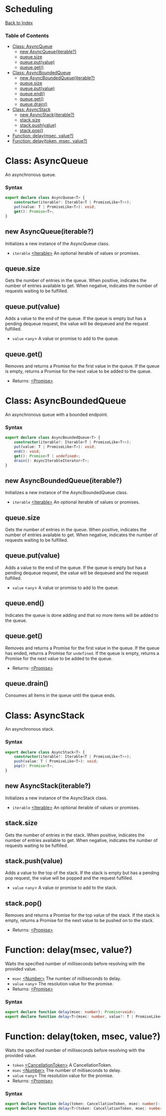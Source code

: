 <!--
Copyright (c) Microsoft Corporation.
Licensed under the Apache License, Version 2.0.

See LICENSE file in the project root for details.
-->

# Scheduling
[Back to Index](index.md)

### Table of Contents
* [Class: AsyncQueue](#class-asyncqueue)
  * [new AsyncQueue(iterable?)](#new-asyncqueueiterable)
  * [queue.size](#queuesize)
  * [queue.put(value)](#queueputvalue)
  * [queue.get()](#queueget)
* [Class: AsyncBoundedQueue](#class-asyncboundedqueue)
  * [new AsyncBoundedQueue(iterable?)](#new-asyncboundedqueueiterable)
  * [queue.size](#queuesize)
  * [queue.put(value)](#queueputvalue)
  * [queue.end()](#queueend)
  * [queue.get()](#queueget)
  * [queue.drain()](#queuedrain)
* [Class: AsyncStack](#class-asyncstack)
  * [new AsyncStack(iterable?)](#new-asyncstackiterable)
  * [stack.size](#stacksize)
  * [stack.push(value)](#stackpushvalue)
  * [stack.pop()](#stackpop)
* [Function: delay(msec, value?)](#function-delaymsec-value)
* [Function: delay(token, msec, value?)](#function-delaytoken-msec-value)

# Class: AsyncQueue
An asynchronous queue.

### Syntax
```ts
export declare class AsyncQueue<T> {
    constructor(iterable?: Iterable<T | PromiseLike<T>>);
    put(value: T | PromiseLike<T>): void;
    get(): Promise<T>;
}
```

## new AsyncQueue(iterable?)
Initializes a new instance of the AsyncQueue class.
* `iterable` [&lt;Iterable&gt;][Iterable] An optional iterable of values or promises.

## queue.size
Gets the number of entries in the queue.
When positive, indicates the number of entries available to get.
When negative, indicates the number of requests waiting to be fulfilled.

## queue.put(value)
Adds a value to the end of the queue. If the queue is empty but has a pending
dequeue request, the value will be dequeued and the request fulfilled.
* `value` &lt;`any`&gt; A value or promise to add to the queue.

## queue.get()
Removes and returns a Promise for the first value in the queue. If the queue is empty,
returns a Promise for the next value to be added to the queue.
* Returns: [&lt;Promise&gt;][Promise]

# Class: AsyncBoundedQueue
An asynchronous queue with a bounded endpoint.

### Syntax
```ts
export declare class AsyncBoundedQueue<T> {
    constructor(iterable?: Iterable<T | PromiseLike<T>>);
    put(value: T | PromiseLike<T>): void;
    end(): void;
    get(): Promise<T | undefined>;
    drain(): AsyncIterableIterator<T>;
}
```

## new AsyncBoundedQueue(iterable?)
Initializes a new instance of the AsyncBoundedQueue class.
* `iterable` [&lt;Iterable&gt;][Iterable] An optional iterable of values or promises.

## queue.size
Gets the number of entries in the queue.
When positive, indicates the number of entries available to get.
When negative, indicates the number of requests waiting to be fulfilled.

## queue.put(value)
Adds a value to the end of the queue. If the queue is empty but has a pending
dequeue request, the value will be dequeued and the request fulfilled.
* `value` &lt;`any`&gt; A value or promise to add to the queue.

## queue.end()
Indicates the queue is done adding and that no more items will be added to the queue.

## queue.get()
Removes and returns a Promise for the first value in the queue. If the queue has
ended, returns a Promise for `undefined`. If the queue is empty, returns a Promise 
for the next value to be added to the queue.
* Returns: [&lt;Promise&gt;][Promise]

## queue.drain()
Consumes all items in the queue until the queue ends.

# Class: AsyncStack
An asynchronous stack.

### Syntax
```ts
export declare class AsyncStack<T> {
    constructor(iterable?: Iterable<T | PromiseLike<T>>);
    push(value: T | PromiseLike<T>): void;
    pop(): Promise<T>;
}
```

## new AsyncStack(iterable?)
Initializes a new instance of the AsyncStack class.
* `iterable` [&lt;Iterable&gt;][Iterable] An optional iterable of values or promises.

## stack.size
Gets the number of entries in the stack.
When positive, indicates the number of entries available to get.
When negative, indicates the number of requests waiting to be fulfilled.

## stack.push(value)
Adds a value to the top of the stack. If the stack is empty but has a pending
pop request, the value will be popped and the request fulfilled.
* `value` &lt;`any`&gt; A value or promise to add to the stack.

## stack.pop()
Removes and returns a Promise for the top value of the stack. If the stack is empty,
returns a Promise for the next value to be pushed on to the stack.
* Returns: [&lt;Promise&gt;][Promise]

# Function: delay(msec, value?)
Waits the specified number of milliseconds before resolving with the provided value.
* `msec` [&lt;Number&gt;][Number] The number of milliseconds to delay.
* `value` &lt;`any`&gt; The resolution value for the promise.
* Returns: [&lt;Promise&gt;][Promise]

### Syntax
```ts
export declare function delay(msec: number): Promise<void>;
export declare function delay<T>(msec: number, value?: T | PromiseLike<T>): Promise<T>;
```

# Function: delay(token, msec, value?)
Waits the specified number of milliseconds before resolving with the provided value.
* `token` [&lt;CancellationToken&gt;][CancellationToken] A CancellationToken.
* `msec` [&lt;Number&gt;][Number] The number of milliseconds to delay.
* `value` &lt;`any`&gt; The resolution value for the promise.
* Returns: [&lt;Promise&gt;][Promise]

### Syntax
```ts
export declare function delay(token: CancellationToken, msec: number): Promise<void>;
export declare function delay<T>(token: CancellationToken, msec: number, value?: T | PromiseLike<T>): Promise<T>;
```

[Number]: http://ecma-international.org/ecma-262/6.0/index.html#sec-number-constructor
[Promise]: http://ecma-international.org/ecma-262/6.0/index.html#sec-promise-constructor
[Iterable]: http://ecma-international.org/ecma-262/6.0/index.html#sec-symbol.iterator
[CancellationToken]: ./cancellation.md#class-cancellationtoken
